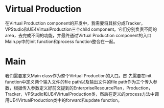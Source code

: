 # Virtual Production
在Virtual Production component的开发中，我需要将其拆分成Tracker，VPStudio和UE4VirtualProduction三个child component。它们分别负责不同的area，去完成不同的功能，并最终通过Virtual Production component的入口Main.py中的init function和process function整合在一起。
# Main
我们需要定义Main class作为整个Virtual Production的入口。首  先需要在init function中定义两个输入文件的file path以及输出文件的file path作为三个传入参数，根据传入参数定义好前文提到的EnterpriseResourcePlan，Production，Tracker，VPStudio和UE4VirtualProduction类，然后在定义的process方法中调用UE4VirtualProduction类中的forward和update function。
